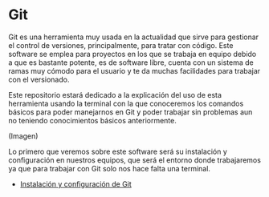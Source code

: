 # Git

Git es una herramienta muy usada en la actualidad que sirve para gestionar el control de versiones, principalmente, para tratar con código. Este software se emplea para proyectos en los que se trabaja en equipo debido a que es bastante potente, es de software libre, cuenta con un sistema de ramas muy cómodo para el usuario y te da muchas facilidades para trabajar con el versionado.

Este repositorio estará dedicado a la explicación del uso de esta herramienta usando la terminal con la que conoceremos los comandos básicos para poder manejarnos en Git y poder trabajar sin problemas aun no teniendo conocimientos básicos anteriormente.

(Imagen)

Lo primero que veremos sobre este software será su instalación y configuración en nuestros equipos, que será el entorno donde trabajaremos ya que para trabajar con Git solo nos hace falta una terminal.

- [Instalación y configuración de Git](https://github.com/RubenGonz/Git/blob/main/Instalacion%20de%20Git.md)